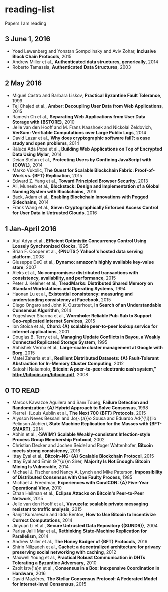 # reading-list
Papers I am reading

## 3 June 1, 2016
-  Yoad  Lewenberg and               Yonatan Sompolinsky and
               Aviv Zohar, **Inclusive Block Chain Protocols**, 2015
-  Andrew Miller  et al., **Authenticated data structures, generically**, 2014
-  Roberto  Tamassia, **Authenticated Data Structures**, 2003
## 2 May 2016
-  Miguel  Castro and               Barbara Liskov, **Practical Byzantine Fault Tolerance**, 1999
-  Tej Chajed  et al., **Amber: Decoupling User Data from Web Applications**, 2015
-  Ramesh Ch et al., **Separating Web Applications from User Data Storage with {BSTORE}**, 2010
-  Jelle  van den Hooff and               M. Frans Kaashoek and
               Nickolai Zeldovich, **VerSum: Verifiable Computations over Large Public Logs**, 2014
-  David Lazar  et al., **Why does cryptographic software fail?: a case study and open problems**, 2014
-  Raluca Ada Popa  et al., **Building Web Applications on Top of Encrypted Data Using Mylar**, 2014
-  Deian Stefan  et al., **Protecting Users by Confining JavaScript with {COWL}**, 2014
-  Marko  Vukolic, **The Quest for Scalable Blockchain Fabric: Proof-of-Work vs. {BFT}
               Replication**, 2015
-  Edward Z. Yang  et al., **Toward Principled Browser Security**, 2013
-  Ali, Muneeb  et al., **Blockstack: Design and Implementation of a Global Naming System with Blockchains**, 2016
-  Back, Adam  et al., **Enabling Blockchain Innovations with Pegged Sidechains**, 2014
-  Frank Wang  et al., **Sieve: Cryptographically Enforced Access Control for User Data in Untrusted Clouds**, 2016
## 1 Jan-April 2016
-  Atul Adya  et al., **Efficient Optimistic Concurrency Control Using Loosely Synchronized
               Clocks**, 1995
-  Brian F. Cooper  et al., **{PNUTS:} Yahoo!'s hosted data serving platform**, 2008
-  Giuseppe DeC et al., **Dynamo: amazon's highly available key-value store**, 2007
-  Aleks et al., **No compromises: distributed transactions with consistency, availability,
               and performance**, 2015
-  Peter J. Keleher  et al., **TreadMarks: Distributed Shared Memory on Standard Workstations and
               Operating Systems**, 1994
-  Haonan Lu  et al., **Existential consistency: measuring and understanding consistency at
               Facebook**, 2015
-  Diego  Ongaro and               John K. Ousterhout, **In Search of an Understandable Consensus Algorithm**, 2014
-  Yogeshwer Sharma  et al., **Wormhole: Reliable Pub-Sub to Support Geo-replicated Internet Services**, 2015
-  Ion Stoica  et al., **Chord: {A} scalable peer-to-peer lookup service for internet applications**, 2001
-  Douglas B. Terry  et al., **Managing Update Conflicts in Bayou, a Weakly Connected Replicated
               Storage System**, 1995
-  Abhishek Verma  et al., **Large-scale cluster management at Google with Borg**, 2015
-  Matei Zaharia  et al., **Resilient Distributed Datasets: {A} Fault-Tolerant Abstraction for
               In-Memory Cluster Computing**, 2012
-  Satoshi  Nakamoto, **Bitcoin: A peer-to-peer electronic cash system,” http://bitcoin.org/bitcoin.pdf**, 2008
## 0 TO READ
-  Marcos  Kawazoe Aguilera and               Sam Toueg, **Failure Detection and Randomization: {A} Hybrid Approach to Solve
               Consensus**, 1998
-  Pierre{-}Louis Aublin  et al., **The Next 700 {BFT} Protocols**, 2015
-  Alysson  Neves Bessani and               Jo{\~{a}}o Sousa and
               Eduardo Ad{\'{\i}}lio Pelinson Alchieri, **State Machine Replication for the Masses with {BFT-SMART}**, 2014
-  Abhin et al., **{SWIM:} Scalable Weakly-consistent Infection-style Process Group Membership
               Protocol**, 2002
-  Christian  Decker and Jochen Seidel and Roger Wattenhofer, **Bitcoin meets strong consistency**, 2016
-  Ittay Eyal  et al., **Bitcoin-NG: {A} Scalable Blockchain Protocol**, 2015
-  Ittay  Eyal and               Emin G{\"{u}}n Sirer, **Majority Is Not Enough: Bitcoin Mining Is Vulnerable**, 2014
-  Michael  J. Fischer and               Nancy A. Lynch and
               Mike Paterson, **Impossibility of Distributed Consensus with One Faulty Process**, 1985
-  Michael  J. Freedman, **Experiences with CoralCDN: {A} Five-Year Operational View**, 2010
-  Ethan Heilman  et al., **Eclipse Attacks on Bitcoin's Peer-to-Peer Network**, 2015
-  Jelle van den Hooff  et al., **Vuvuzela: scalable private messaging resistant to traffic analysis**, 2015
-  Ranjit  Kumaresan and               Iddo Bentov, **How to Use Bitcoin to Incentivize Correct Computations**, 2014
-  Jinyuan Li  et al., **Secure Untrusted Data Repository {(SUNDR)}**, 2004
-  Parisa Jalili Mar et al., **Rethinking State-Machine Replication for Parallelism**, 2014
-  Andrew Miller  et al., **The Honey Badger of {BFT} Protocols**, 2016
-  Shirin Nilizadeh  et al., **Cachet: a decentralized architecture for privacy preserving social
               networking with caching**, 2012
-  Maxwell Young  et al., **Practical Robust Communication in DHTs Tolerating a Byzantine Adversary**, 2010
-  Zsolt Istv{\'a}n  et al., **Consensus in a Box: Inexpensive Coordination in Hardware**, 2016
-  David  Mazières, **The Stellar Consensus Protocol: A Federated Model for Internet-level Consensus**, 2015
